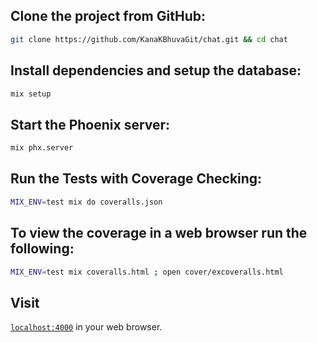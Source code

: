 ## Clone the project from GitHub:

```sh
git clone https://github.com/KanaKBhuvaGit/chat.git && cd chat
```

## Install dependencies and setup the database:

```sh
mix setup
```

## Start the Phoenix server:

```sh
mix phx.server
```

## Run the Tests with Coverage Checking:

```sh
MIX_ENV=test mix do coveralls.json
```

## To view the coverage in a web browser run the following:

```sh
MIX_ENV=test mix coveralls.html ; open cover/excoveralls.html
```

## Visit
[`localhost:4000`](http://localhost:4000)
in your web browser.